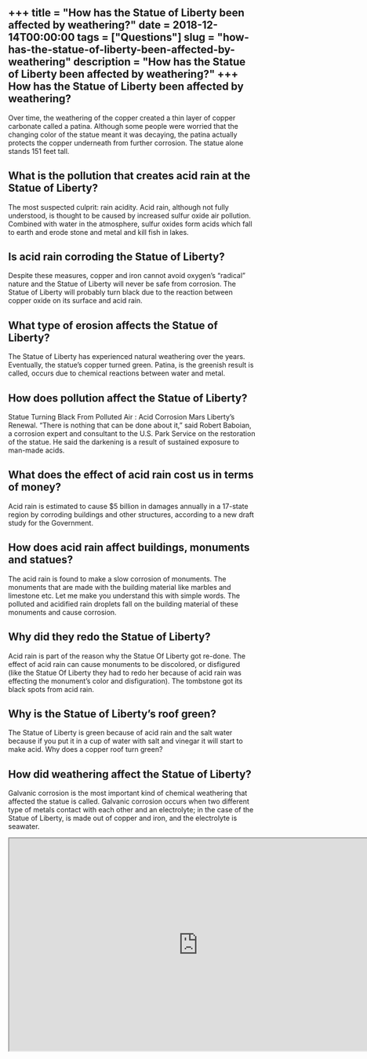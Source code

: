 +++
title = "How has the Statue of Liberty been affected by weathering?"
date = 2018-12-14T00:00:00
tags = ["Questions"]
slug = "how-has-the-statue-of-liberty-been-affected-by-weathering"
description = "How has the Statue of Liberty been affected by weathering?"
+++
How has the Statue of Liberty been affected by weathering?
----------------------------------------------------------

Over time, the weathering of the copper created a thin layer of copper carbonate called a patina. Although some people were worried that the changing color of the statue meant it was decaying, the patina actually protects the copper underneath from further corrosion. The statue alone stands 151 feet tall.

What is the pollution that creates acid rain at the Statue of Liberty?
----------------------------------------------------------------------

The most suspected culprit: rain acidity. Acid rain, although not fully understood, is thought to be caused by increased sulfur oxide air pollution. Combined with water in the atmosphere, sulfur oxides form acids which fall to earth and erode stone and metal and kill fish in lakes.

Is acid rain corroding the Statue of Liberty?
---------------------------------------------

Despite these measures, copper and iron cannot avoid oxygen’s “radical” nature and the Statue of Liberty will never be safe from corrosion. The Statue of Liberty will probably turn black due to the reaction between copper oxide on its surface and acid rain.

What type of erosion affects the Statue of Liberty?
---------------------------------------------------

The Statue of Liberty has experienced natural weathering over the years. Eventually, the statue’s copper turned green. Patina, is the greenish result is called, occurs due to chemical reactions between water and metal.

How does pollution affect the Statue of Liberty?
------------------------------------------------

Statue Turning Black From Polluted Air : Acid Corrosion Mars Liberty’s Renewal. “There is nothing that can be done about it,” said Robert Baboian, a corrosion expert and consultant to the U.S. Park Service on the restoration of the statue. He said the darkening is a result of sustained exposure to man-made acids.

What does the effect of acid rain cost us in terms of money?
------------------------------------------------------------

Acid rain is estimated to cause $5 billion in damages annually in a 17-state region by corroding buildings and other structures, according to a new draft study for the Government.

How does acid rain affect buildings, monuments and statues?
-----------------------------------------------------------

The acid rain is found to make a slow corrosion of monuments. The monuments that are made with the building material like marbles and limestone etc. Let me make you understand this with simple words. The polluted and acidified rain droplets fall on the building material of these monuments and cause corrosion.

Why did they redo the Statue of Liberty?
----------------------------------------

Acid rain is part of the reason why the Statue Of Liberty got re-done. The effect of acid rain can cause monuments to be discolored, or disfigured (like the Statue Of Liberty they had to redo her because of acid rain was effecting the monument’s color and disfiguration). The tombstone got its black spots from acid rain.

Why is the Statue of Liberty’s roof green?
------------------------------------------

The Statue of Liberty is green because of acid rain and the salt water because if you put it in a cup of water with salt and vinegar it will start to make acid. Why does a copper roof turn green?

How did weathering affect the Statue of Liberty?
------------------------------------------------

Galvanic corrosion is the most important kind of chemical weathering that affected the statue is called. Galvanic corrosion occurs when two different type of metals contact with each other and an electrolyte; in the case of the Statue of Liberty, is made out of copper and iron, and the electrolyte is seawater.

<iframe allow="accelerometer; autoplay; clipboard-write; encrypted-media; gyroscope; picture-in-picture" allowfullscreen="" class="__youtube_prefs__  epyt-is-override  no-lazyload" data-no-lazy="1" data-origheight="433" data-origwidth="770" data-skipgform_ajax_framebjll="" height="433" id="_ytid_42245" loading="lazy" src="https://www.youtube.com/embed/1G2RQlQxYAE?enablejsapi=1&autoplay=0&cc_load_policy=0&cc_lang_pref=&iv_load_policy=1&loop=0&modestbranding=0&rel=1&fs=1&playsinline=0&autohide=2&theme=dark&color=red&controls=1&" title="YouTube player" width="770"></iframe>